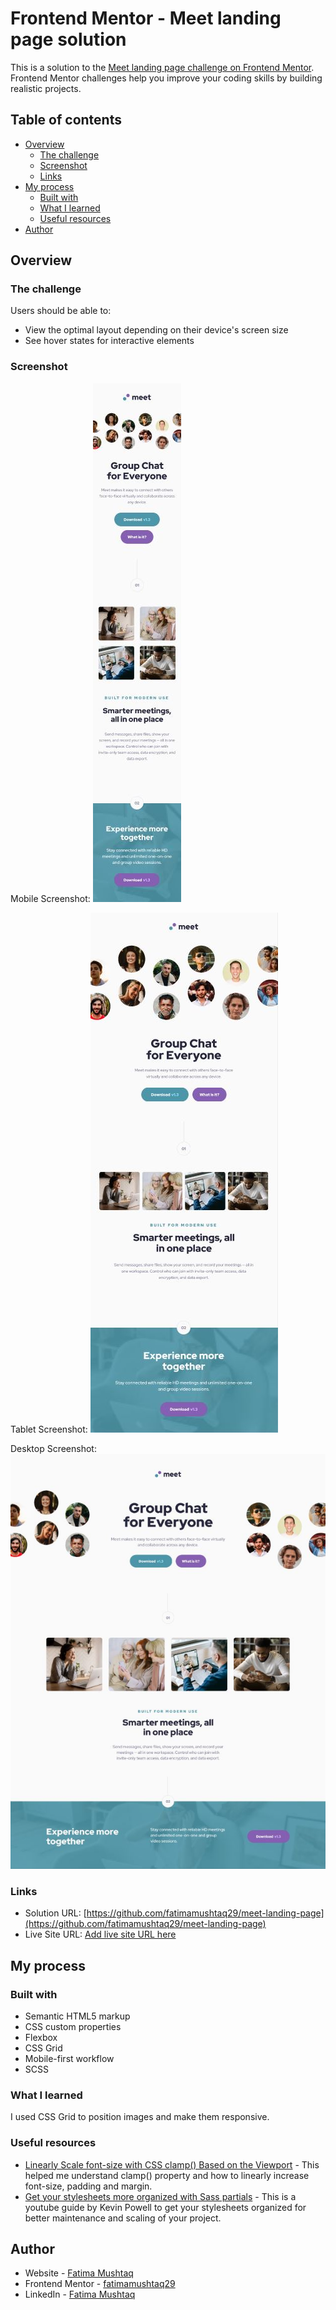 # Frontend Mentor - Meet landing page solution

This is a solution to the [Meet landing page challenge on Frontend Mentor](https://www.frontendmentor.io/challenges/meet-landing-page-rbTDS6OUR). Frontend Mentor challenges help you improve your coding skills by building realistic projects. 

## Table of contents

- [Overview](#overview)
  - [The challenge](#the-challenge)
  - [Screenshot](#screenshot)
  - [Links](#links)
- [My process](#my-process)
  - [Built with](#built-with)
  - [What I learned](#what-i-learned)
  - [Useful resources](#useful-resources)
- [Author](#author)

## Overview

### The challenge

Users should be able to:

- View the optimal layout depending on their device's screen size
- See hover states for interactive elements

### Screenshot

Mobile Screenshot: 
![](./screenshot-mobile.jpg)

Tablet Screenshot: ![](./screenshot-tablet.JPG)

Desktop Screenshot: ![](./screenshot-desktop.JPG)

### Links

- Solution URL: [https://github.com/fatimamushtaq29/meet-landing-page](https://github.com/fatimamushtaq29/meet-landing-page)
- Live Site URL: [Add live site URL here](https://your-live-site-url.com)

## My process

### Built with

- Semantic HTML5 markup
- CSS custom properties
- Flexbox
- CSS Grid
- Mobile-first workflow
- SCSS

### What I learned

I used CSS Grid to position images and make them responsive. 

### Useful resources

- [Linearly Scale font-size with CSS clamp() Based on the Viewport](https://css-tricks.com/linearly-scale-font-size-with-css-clamp-based-on-the-viewport/) - This helped me understand clamp() property and how to linearly increase font-size, padding and margin.
- [Get your stylesheets more organized with Sass partials](https://www.youtube.com/watch?v=9Ld-aOKsEDk) - This is a youtube guide by Kevin Powell to get your stylesheets organized for better maintenance and scaling of your project.

## Author

- Website - [Fatima Mushtaq](https://github.com/fatimamushtaq29)
- Frontend Mentor - [fatimamushtaq29](https://www.frontendmentor.io/profile/fatimamushtaq29)
- LinkedIn - [Fatima Mushtaq](https://www.linkedin.com/in/fatima-mushtaq-2aa733107/)